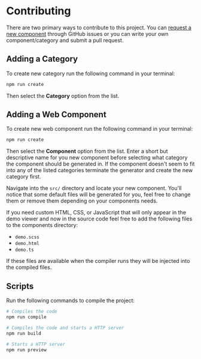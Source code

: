 # Contributing

There are two primary ways to contribute to this project. You can [request a new component](https://github.com/codewithkyle/custom-components-website/issues/new) through GitHub issues or you can write your own component/category and submit a pull request.

## Adding a Category

To create new category run the following command in your terminal:

```sh
npm run create
```

Then select the **Category** option from the list.

## Adding a Web Component

To create new web component run the following command in your terminal:

```sh
npm run create
```

Then select the **Component** option from the list. Enter a short but descriptive name for you new component before selecting what category the component should be generated in. If the component doesn't seem to fit into any of the listed categories terminate the generator and create the new category first.

Navigate into the `src/` directory and locate your new component. You'll notice that some default files will be generated for you, feel free to change them or remove them depending on your components needs.

If you need custom HTML, CSS, or JavaScript that will only appear in the demo viewer and now in the source code feel free to add the following files to the components directory:

- `demo.scss`
- `demo.html`
- `demo.ts`

If these files are available when the compiler runs they will be injected into the compiled files.

## Scripts

Run the following commands to compile the project:

```sh
# Compiles the code
npm run compile

# Compiles the code and starts a HTTP server
npm run build

# Starts a HTTP server
npm run preview
```
